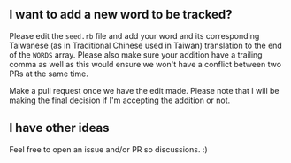 ## I want to add a new word to be tracked?

Please edit the `seed.rb` file and add your word and its corresponding Taiwanese (as in Traditional Chinese used in
Taiwan) translation to the end of the `WORDS` array. Please also make sure your addition have a trailing comma as well
as this would ensure we won't have a conflict between two PRs at the same time.

Make a pull request once we have the edit made. Please note that I will be making the final decision if I'm accepting
the addition or not.

## I have other ideas

Feel free to open an issue and/or PR so discussions. :)

